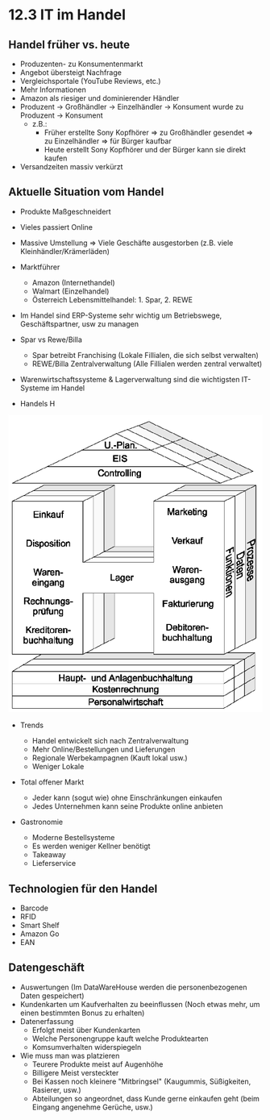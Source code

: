 # 12.3 IT im Handel

## Handel früher vs. heute
* Produzenten- zu Konsumentenmarkt
* Angebot übersteigt Nachfrage
* Vergleichsportale (YouTube Reviews, etc.)
* Mehr Informationen
* Amazon als riesiger und dominierender Händler
* Produzent -> Großhändler -> Einzelhändler -> Konsument wurde zu Produzent -> Konsument
	* z.B.: 
		* Früher erstellte Sony Kopfhörer => zu Großhändler gesendet => zu Einzelhändler => für Bürger kaufbar
		* Heute erstellt Sony Kopfhörer und der Bürger kann sie direkt kaufen
* Versandzeiten massiv verkürzt

## Aktuelle Situation vom Handel
* Produkte Maßgeschneidert 
* Vieles passiert Online
* Massive Umstellung => Viele Geschäfte ausgestorben (z.B. viele Kleinhändler/Krämerläden)
* Marktführer
	* Amazon (Internethandel)
	* Walmart (Einzelhandel)
	* Österreich Lebensmittelhandel: 1. Spar, 2. REWE

* Im Handel sind ERP-Systeme sehr wichtig um Betriebswege, Geschäftspartner, usw zu managen
* Spar vs Rewe/Billa
	* Spar betreibt Franchising (Lokale Fillialen, die sich selbst verwalten)
	* REWE/Billa Zentralverwaltung (Alle Fillialen werden zentral verwaltet)
	
* Warenwirtschaftssysteme & Lagerverwaltung sind die wichtigsten IT-Systeme im Handel 

* Handels H

![](./Handels_H.png)

* Trends
	* Handel entwickelt sich nach Zentralverwaltung
	* Mehr Online/Bestellungen und Lieferungen
	* Regionale Werbekampagnen (Kauft lokal usw.)
	* Weniger Lokale

* Total offener Markt
	* Jeder kann (sogut wie) ohne Einschränkungen einkaufen
	* Jedes Unternehmen kann seine Produkte online anbieten

* Gastronomie
	* Moderne Bestellsysteme
	* Es werden weniger Kellner benötigt
	* Takeaway
	* Lieferservice

## Technologien für den Handel 
* Barcode
* RFID 
* Smart Shelf
* Amazon Go
* EAN

## Datengeschäft 
* Auswertungen (Im DataWareHouse werden die personenbezogenen Daten gespeichert)
* Kundenkarten um Kaufverhalten zu beeinflussen (Noch etwas mehr, um einen bestimmten Bonus zu erhalten)
* Datenerfassung 
	* Erfolgt meist über Kundenkarten
	* Welche Personengruppe kauft welche Produktearten
	* Komsumverhalten widerspiegeln
* Wie muss man was platzieren
	* Teurere Produkte meist auf Augenhöhe
	* Billigere Meist versteckter
	* Bei Kassen noch kleinere "Mitbringsel" (Kaugummis, Süßigkeiten, Rasierer, usw.)
	* Abteilungen so angeordnet, dass Kunde gerne einkaufen geht (beim Eingang angenehme Gerüche, usw.)